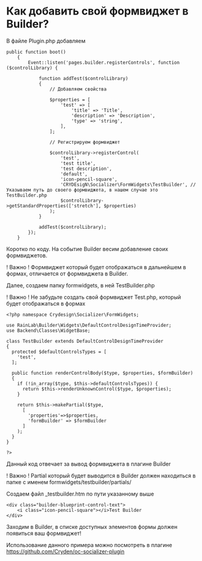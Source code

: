 # Как добавить свой формвиджет в Builder?

В файле Plugin.php добавляем 

```
public function boot()
    {
        Event::listen('pages.builder.registerControls', function ($controlLibrary) {

            function addTest($controlLibrary)
            {
                // Добавляем свойства

                $properties = [
                    'test' => [
                        'title' => 'Title',
                        'description' => 'Description',
                        'type' => 'string',
                    ],
                ];

                // Регистрируем формвиджет

                $controlLibrary->registerControl(
                    'test',
                    'test title',
                    'test description',
                    'default',
                    'icon-pencil-square',
                    'CRYDEsigN\Socializer\FormWidgets\TestBuilder', // Указываем путь до своего формвиджета, в нашем случае это TestBuilder.php
                    $controlLibrary->getStandardProperties(['stretch'], $properties)
                );
            }

            addTest($controlLibrary);
        });
    }

```

Коротко по коду. На событие Builder весим добавление своих формвиджетов. 

! Важно ! Формвиджет который будет отображаться в дальнейшем в формах, отличается от формвиджета в Builder.

Далее, создаем папку formwidgets, в ней TestBuilder.php

! Важно ! Не забудьте создать свой формвиджет Test.php, который будет отображаться в формах

```
<?php namespace Crydesign\Socializer\FormWidgets;

use RainLab\Builder\Widgets\DefaultControlDesignTimeProvider;
use Backend\Classes\WidgetBase;

class TestBuilder extends DefaultControlDesignTimeProvider
{
  protected $defaultControlsTypes = [
    'test',
  ];

  public function renderControlBody($type, $properties, $formBuilder)
  {
    if (!in_array($type, $this->defaultControlsTypes)) {
      return $this->renderUnknownControl($type, $properties);
    }

    return $this->makePartial($type, 
      [
        'properties'=>$properties,
        'formBuilder' => $formBuilder
      ]
    );
  }
}

?>
```

Данный код отвечает за вывод формвиджета в плагине Builder

! Важно ! Partial который будет выводится в Builder должен находиться в папке с именем formwidgets/testbuilder/partials/

Создаем файл _testbuilder.htm по пути указанному выше

```
<div class="builder-blueprint-control-text">
    <i class="icon-pencil-square"></i>Test Builder
</div>
```

Заходим в Builder, в списке доступных элементов формы должен появиться ваш формвиджет!

Использование данного примера можно посмотреть в плагине https://github.com/Cryden/oc-socializer-plugin